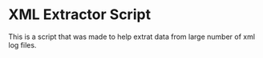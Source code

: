 # XML Extractor Script
This is a script that was made to help extrat data from large number of xml log files. 
